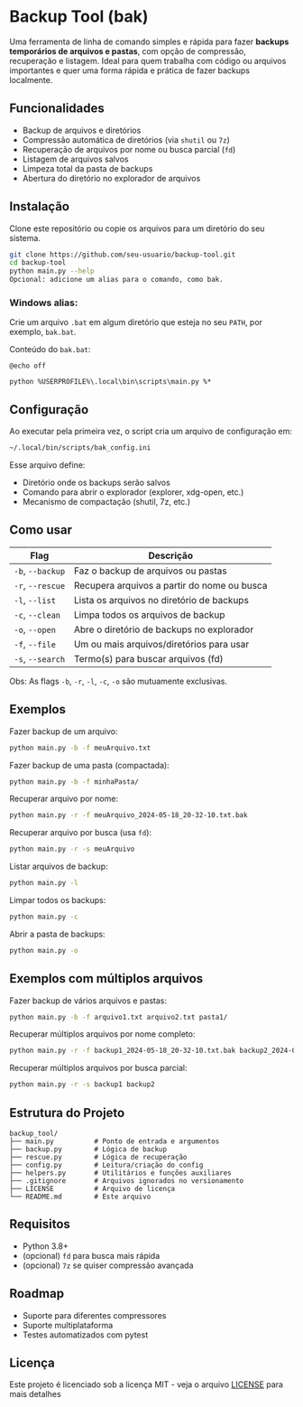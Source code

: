 # Backup Tool (bak)

Uma ferramenta de linha de comando simples e rápida para fazer **backups temporários de arquivos e pastas**, com opção de compressão, recuperação e listagem. Ideal para quem trabalha com código ou arquivos importantes e quer uma forma rápida e prática de fazer backups localmente.

## Funcionalidades

- Backup de arquivos e diretórios
- Compressão automática de diretórios (via `shutil` ou `7z`)
- Recuperação de arquivos por nome ou busca parcial (`fd`)
- Listagem de arquivos salvos
- Limpeza total da pasta de backups
- Abertura do diretório no explorador de arquivos

## Instalação

Clone este repositório ou copie os arquivos para um diretório do seu sistema.

```bash
git clone https://github.com/seu-usuario/backup-tool.git
cd backup-tool
python main.py --help
Opcional: adicione um alias para o comando, como bak.
```

### Windows alias:

Crie um arquivo `.bat` em algum diretório que esteja no seu `PATH`, por exemplo, `bak.bat`.

Conteúdo do `bak.bat`:

```batch
@echo off

python %USERPROFILE%\.local\bin\scripts\main.py %*
```

## Configuração

Ao executar pela primeira vez, o script cria um arquivo de configuração em:

```bash
~/.local/bin/scripts/bak_config.ini
```
Esse arquivo define:

- Diretório onde os backups serão salvos
- Comando para abrir o explorador (explorer, xdg-open, etc.)
- Mecanismo de compactação (shutil, 7z, etc.)

## Como usar

| Flag            | Descrição                                                                            |
|-----------------|------------------------------------------------------------|
| `-b`, `--backup`  | Faz o backup de arquivos ou pastas                           |
| `-r`, `--rescue`  | Recupera arquivos a partir do nome ou busca              |
| `-l`, `--list`    | Lista os arquivos no diretório de backups                          | 
| `-c`, `--clean`   | Limpa todos os arquivos de backup                                |
| `-o`, `--open`    | Abre o diretório de backups no explorador                  |
| `-f`, `--file`    | Um ou mais arquivos/diretórios para usar                        |
| `-s`, `--search`  | Termo(s) para buscar arquivos (fd)                                |

Obs: As flags `-b`, `-r`, `-l`, `-c`, `-o` são mutuamente exclusivas.

## Exemplos

Fazer backup de um arquivo:
```bash
python main.py -b -f meuArquivo.txt
```

Fazer backup de uma pasta (compactada):
```bash
python main.py -b -f minhaPasta/
```

Recuperar arquivo por nome:
```bash
python main.py -r -f meuArquivo_2024-05-18_20-32-10.txt.bak
```

Recuperar arquivo por busca (usa `fd`):
```bash
python main.py -r -s meuArquivo
```

Listar arquivos de backup:
```bash
python main.py -l
```

Limpar todos os backups:
```bash
python main.py -c
```

Abrir a pasta de backups:
```bash
python main.py -o
```

## Exemplos com múltiplos arquivos

Fazer backup de vários arquivos e pastas:
```bash
python main.py -b -f arquivo1.txt arquivo2.txt pasta1/
```

Recuperar múltiplos arquivos por nome completo:
```bash
python main.py -r -f backup1_2024-05-18_20-32-10.txt.bak backup2_2024-05-18_2
```

Recuperar múltiplos arquivos por busca parcial:
```bash
python main.py -r -s backup1 backup2
```

## Estrutura do Projeto

```
backup_tool/
├── main.py          # Ponto de entrada e argumentos
├── backup.py        # Lógica de backup
├── rescue.py        # Lógica de recuperação
├── config.py        # Leitura/criação do config
├── helpers.py       # Utilitários e funções auxiliares
├── .gitignore       # Arquivos ignorados no versionamento
├── LICENSE          # Arquivo de licença
└── README.md        # Este arquivo
```

## Requisitos

- Python 3.8+
- (opcional) `fd` para busca mais rápida
- (opcional) `7z` se quiser compressão avançada

## Roadmap

- Suporte para diferentes compressores
- Suporte multiplataforma
- Testes automatizados com pytest

## Licença

Este projeto é licenciado sob a licença MIT - veja o arquivo [LICENSE](LICENSE) para mais detalhes
